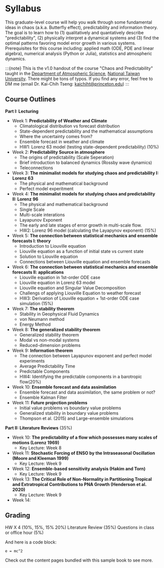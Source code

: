 # Syllabus 

This graduate-level course will help you walk through some fundamental ideas in chaos (a.k.a. Butterfly effect), predictability and information theory. The goal is to learn how to (1) qualitatively and quantatively describe "predictability", (2) physically interpret a dynamical systems and (3) find the optimal patterns favoring model error growth in various systems. Prerequisites for this course including: applied math (ODE, PDE and linear algebra), numerical analysis (Python or Julia), statistics and atmospheric dynamics.   


:::{note}
This is the v1.0 handout of the course "Chaos and Predictability" taught in the [Department of Atmospheric Science](http://www.as.ntu.edu.tw/index.php/eng), [National Taiwan University](https://www.ntu.edu.tw/chinese2007/english/index.html). There might be tons of typos. If you find any error, feel free to DM me (email Dr. Kai-Chih Tseng: kaichiht@princeton.edu)
:::

## Course Outlines
__Part I: Lecturing__
* Week 1: __Predictability of Weather and Climate__
	* Climatological distribution vs forecast distribution 
    * State-dependent predictability and the mathematical assumptions 
    * Where the uncertainty comes from?
    * Ensemble forecast in weather and climate
    * HW1: Lorenz 63 model (testing state-dependent predictability) (10%)    
* Week 2: __Predictability Source in atmosphere__
	* The origins of predictability (Scale Seperation)
	* Brief introduction to balanced dynamics (Rossby wave dynamics)
	* Teleconnections 
* Week 3: __The minimalist models for studying chaos and predictability I: Lorenz 63__  
  	* The physical and mathematical background
    * Perfect model experitment
* Week 4: __The minimalist models for studying chaos and predictability II: Lorenz 96__
	* The physical and mathematical background
	* Single Scale
	* Multi-scale interations
	* Layapunov Exponent
	* The early and late stages of error growth in multi-scale flow. 
	* HW2: Lorenz 96 model (calculating the Layapynov exponent) (15%)
* Week 5: __The connection between statistical mechanics and ensemble forecasts I: theory__
	* Introduction to Liouville equation 
	* Liouville equation as a function of initial state vs current state 
	* Solution to Liouville equation
	* Connections between Liouville equation and ensemble forecasts
* Week 6: __The connection between statistical mechanics and ensemble forecasts II: applications__
	* Liouville equation in 1st-order ODE case
	* Liouville equation in Lorenz 63 model
	* Liouville equation and Singular Value Decomposition
	* Challengs of applying Liouville Equation to weather forecast
	* HW3: Derivation of Liouville equation + 1st-order ODE case simulation (15%)
* Week 7: __The stability theorem__
	* Stability in Geophysical Fluid Dynamics 
	* von Neumann method
	* Energy Method
* Week 8: __The generalized stability theorem__
	* Generalized stability theorem
	* Modal vs non-modal systems
    * Reduced-dimension problems
* Week 9: __Information theorem__
	* The connection between Layapunov exponent and perfect model experiments
	* Average Predictability Time
	* Predictable Components
	* HW4: Identifying the predictable components in a barotropic flow(20%)
* Week 10: __Ensemble forecast and data assimilation__
	* Ensemble forecast and data assimilation, the same problem or not?
	* Ensemble Kalman Filter 
* Week 11: __Future projection problems__
	* Initial value problems vs boundary value problems
	* Generalized stability in boundary value problems
	* Thompson et al. (2015) and Large-ensemble simulations 



__Part II: Literature Reviews__ (35%)
* Week 10: __The predictability of a flow which possesses many scales of motions (Lorenz 1969)__
	* Key Lecture: Week 8
* Week 11: __Stochastic Forcing of ENSO by the Intraseasonal Oscillation (Moore and Kleeman 1999)__
	* Key Lecture: Week 9
* Week 12: __Ensemble-based sensitivity analysis (Hakim and Torn)__
	* Key Lecture: Week 9
* Week 13: __The Critical Role of Non-Normality in Partitioning Tropical and Extratropical Contributions to PNA Growth (Henderson et al. 2020)__
	* Key Lecture: Week 9
* Week 14: 

## Grading
HW X 4 (10%, 15%, 15% 20%)
Literature Review (35%)
Questions in class or office hour (5%)





	





 
And here is a code block:

```
e = mc^2
```

Check out the content pages bundled with this sample book to see more.
